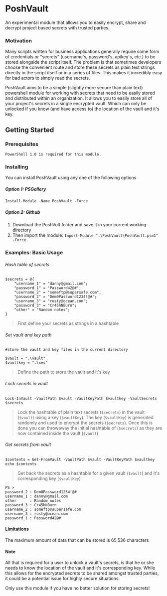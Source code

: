 # PoshVault

An experimental module that allows you to easily encrypt, share and decrypt project based secrets with trusted parties.


### Motivation

Many scripts written for business applications generally require some form of credentials or "secrets" (username's, password's, apikey's, etc.) 
to be stored alongside the script itself. The problem is that sometimes developers choose the convenient route and store these secrets as 
plain text strings directly in the script itself or in a series of files. This makes it incredibly easy for bad actors to simply read the secrets.



PoshVault aims to be a simple (slightly more secure than plain text) powershell module for working with secrets that need to be easily stored and distributed within an organization.
It allows you to easily store all of your project's secrets in a single encrypted vault. Which can only be unlocked if you know (and have access to) the location of the vault and it's key. 


## Getting Started


### Prerequisites

```
PowerShell 1.0 is required for this module.
```

### Installing

You can install PoshVault using any one of the following options


##### Option 1: PSGallery

```
Install-Module -Name PoshVault -Force
```

##### Option 2: Github

1. Download the PoshVolt folder and save it in your current working directory
2. Then import the module: ```Import-Module ".\PoshVault\PoshVault.psm1" -Force```


### Examples: Basic Usage



###### Hash table of secrets
```
$secrets = @{
    "username_1" = "danny@gmail.com";
    "password_1" = "Password42@#";
    "username_2" = "someftp@supersafe.com";
    "password_2" = "Dem0Password1234!@#";
    "username_3" = "rusty@ocean.com";
    "password_3" = "Cr45hNBurn";
    "other" = "Random notes";
}
```

> First define your secrets as strings in a hashtable

###### Set vault and key path
``` 
#store the vault and key files in the current directory

$vault = ".\vault"
$vaultkey = ".\xes"
```
> Define the path to store the vault and it's key


###### Lock secrets in vault
``` 
Lock-InVault -VaultPath $vault -VaultKeyPath $vaultkey -VaultSecrets $secrets
```
> Lock the hashtable of plain text secrets (```$secrets```) in the vault (```$vault```) using a key (```$vaultKey```). The key (```$vaultKey```) is generated randomly and used to encrypt the secrets (```$secrets```). Once this is done you can throwaway the initial hashtable of (```$secrets```) as they are now contained inside the vault (```$vault```)


###### Get secrets from vault
``` 
$contents = Get-FromVault -VaultPath $vault -VaultKeyPath $vaultkey
echo $contents
```

> Get back the secrets as a hashtable for a given vault (```$vault```) and it's corresponding key (```$vaultKey```)


```
PS >
password_2 : Dem0Password1234!@#
username_1 : danny@gmail.com
other      : Random notes
password_3 : Cr45hNBurn
username_2 : someftp@supersafe.com
username_3 : rusty@ocean.com
password_1 : Password42@#
```

#### Limitations
The maximum amount of data that can be stored is 65,536 characters

#### Note
All that is required for a user to unlock a vault's secrets, is that he or she needs to know the location of the vault and it's corresponding key. While this allows for the encrypted secrets to be shared amongst trusted parties, it could be a potential issue for highly secure situations.

Only use this module if you have no better solution for storing secrets! 



